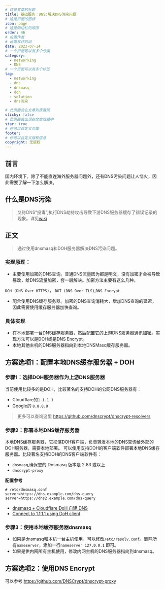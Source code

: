 ```yaml
---
# 这是文章的标题
title: 基础服务：DNS:解决DNS污染问题
# 这是页面的图标
icon: page
# 这是侧边栏的顺序
order: 46
# 设置作者
# 设置写作时间
date: 2023-07-14
# 一个页面可以有多个分类
category:
  - networking
  - DNS
# 一个页面可以有多个标签
tag:
  - networking
  - dns
  - dnsmasq
  - doh
  - solution
  - dns污染

# 此页面会在文章列表置顶
sticky: false
# 此页面会出现在文章收藏中
star: true
# 你可以自定义页脚
footer: 
# 你可以自定义版权信息
copyright: 无版权
---
```



## 前言

国内环境下，除了不能直连海外服务器问题外，还有DNS污染问题让人恼火，因此需要了解一下怎么解决。



## 什么是DNS污染

> 又称DNS“投毒”,执行DNS劫持攻击导致下游DNS服务器缓存了错误记录的现象。详见[wiki](https://zh.wikipedia.org/zh-cn/%E5%9F%9F%E5%90%8D%E6%9C%8D%E5%8A%A1%E5%99%A8%E7%BC%93%E5%AD%98%E6%B1%A1%E6%9F%93)



## 正文

> 通过使用dnsmasq和DOH服务器解决DNS污染问题。

### 实现原理：

- 主要使用加密的DNS查询。普通DNS流量因为都是明文，没有加密才会被导致篡改，给DNS流量加密，套一层解决。加密方法主要有这么几种。

 `DOH (DNS Over HTTPS)`， `DOT (DNS Over TLS)`,`DNS Encrypt`

 - 配合使用DNS缓存服务器。加密的DNS查询消耗大，增加DNS查询的延迟，因此需要使用缓存服务器加快查询。

### 具体实现

- 在本地部署一台DNS缓存服务器，然后配置它的上游DNS服务器通讯加密。实现方法可以是DOH或是DNS Encrypt。
- 本地其他主机的DNS服务器指向到本地DNSMasq缓存服务器。



## 方案选项1：配置本地DNS缓存服务器 + DOH

### 步骤1：选择DOH服务器作为上游DNS服务器

当前使用比较多的是DOH，比较著名的支持DOH的公网DNS服务器有：

- Cloudflare的`1.1.1.1`
- Google的 `8.8.8.8`

> 更多可以查询这里 https://github.com/dnscrypt/dnscrypt-resolvers 

### 步骤2：部署本地DNS缓存服务器

本地DNS缓存服务器，它扮演DOH客户端，负责转发本地的DNS查询给外部的DOH服务器，需要本地部署。 可以使用支持DOH的客户端软件部署本地DNS缓存服务器。比较著名支持DOH的DNS客户端软件有：

- `dnsmasq`,确保您的 Dnsmasq 版本是 2.83 或以上
- `dnscrypt-proxy`

**配置参考**

```
# /etc/dnsmasq.conf
server=https://dns.example.com/dns-query
server=https://dns2.example.com/dns-query
```
-  [dnsmasq + Cloudflare DoH 自建 DNS](https://page.codespaper.com/2019/dnsmasq-cloudflare-doh/)
- [Connect to 1.1.1.1 using DoH client](shttps://developers.cloudflare.com/1.1.1.1/encryption/dns-over-https/dns-over-https-client/)


### 步骤3：使用本地缓存服务器dnsmasq

- 如果是dnsmasq和本机一台主机使用，可以修改`/etc/resolv.conf`。删除所有`nameserver`，添加一行`nameserver 127.0.0.1` 即可。
- 如果是供内网所有主机使用，修改内网主机的DNS服务器指向到dnsmasq。



## 方案选项2：使用DNS Encrypt

可以参考 https://github.com/DNSCrypt/dnscrypt-proxy 
